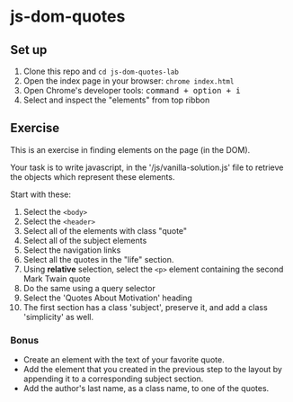 # js-dom-quotes
## Set up

1. Clone this repo and `cd js-dom-quotes-lab`
1. Open the index page in your browser: `chrome index.html`
1. Open Chrome's developer tools: <kbd>command + option + i</kbd>
1. Select and inspect the "elements" from top ribbon

## Exercise

This is an exercise in finding elements on the page (in the DOM).

Your task is to write javascript, in the '/js/vanilla-solution.js' file to retrieve the objects which represent these elements.

Start with these:

1. Select the `<body>`
1. Select the `<header>`
1. Select all of the elements with class "quote"
1. Select all of the subject elements
1. Select the navigation links
1. Select all the quotes in the "life" section.
1. Using **relative** selection, select the `<p>` element containing the second Mark Twain quote
1. Do the same using a query selector
1. Select the 'Quotes About Motivation' heading
1. The first section has a class 'subject', preserve it, and add a class 'simplicity' as well.


### Bonus

- Create an element with the text of your favorite quote.
- Add the element that you created in the previous step to the layout by appending it to a corresponding subject section.
- Add the author's last name, as a class name, to one of the quotes.
